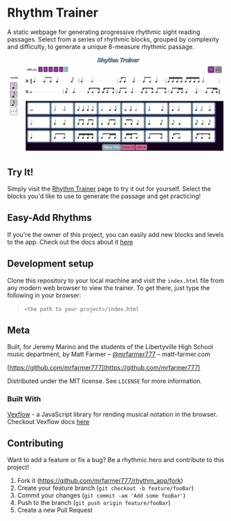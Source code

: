 # Rhythm Trainer

A static webpage for generating progressive rhythmic sight reading passages. Select from a series of rhythmic blocks, grouped by complexity and difficulty, to generate a unique 8-measure rhythmic passage.

![Example](assets/images/example.png)


## Try It!

Simply visit the [Rhythm Trainer](http://rhythmtrainer.app) page to try it out for yourself. Select the blocks you'd like to use to generate the passage and get practicing!

## Easy-Add Rhythms
If you're the owner of this project, you can easily add new blocks and levels to the app. Check out the docs about it [here](./docs/CustomRhythms.md)

## Development setup

Clone this repository to your local machine and visit the `index.html` file from any modern web browser to view the trainer.
To get there, just type the following in your browser:

>```<the path to your project>/index.html```


## Meta

Built, for Jeremy Marino and the students of the Libertyville High School music department, by Matt Farmer – [@mrfarmer777](https://twitter.com/mrfarmer777) – matt-farmer.com


[https://github.com/mrfarmer777](https://github.com/mrfarmer777)

Distributed under the MIT license. See ``LICENSE`` for more information.

### Built With
[Vexflow](https://github.com/0xfe/vexflow) - a JavaScript library for rending musical notation in the browser. Checkout Vexflow docs [here](http://www.vexflow.com/)

## Contributing
Want to add a feature or fix a bug? Be a rhythmic hero and contribute to this project!

1. Fork it (<https://github.com/mrfarmer777/rhythm_app/fork>)
2. Create your feature branch (`git checkout -b feature/fooBar`)
3. Commit your changes (`git commit -am 'Add some fooBar'`)
4. Push to the branch (`git push origin feature/fooBar`)
5. Create a new Pull Request
